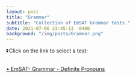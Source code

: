 ```yaml
---
layout: post
title: "Grammar"
subtitle: "Collection of EmSAT Grammar tests."
date: 2021-07-06 23:45:13 -0400
background: "/img/posts/Grammar.png"
---
```



<p class="h3">⏬Click on the link to select a test:</p> 

<br>
<div class="text-primary">
    <a href="https://forms.office.com/Pages/ResponsePage.aspx?id=ZN_eq0qrBUuqA_TbXZ4ii3DTs-Q02f5LuKmJL7Q6Ua5UMjdTRFhNV0syMzBLWThIVlA0SjJFMTFBMC4u" target="_blank">
    • EmSAT- Grammar - Definite Pronouns 
    </a>

</div>
<br>